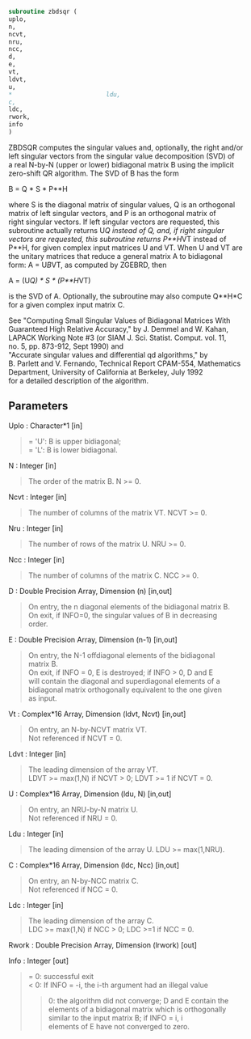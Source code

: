```fortran  
subroutine zbdsqr (  
uplo,  
n,  
ncvt,  
nru,  
ncc,  
d,  
e,  
vt,  
ldvt,  
u,  
*                          ldu,  
c,  
ldc,  
rwork,  
info  
)  
```  
  
ZBDSQR computes the singular values and, optionally, the right and/or  
left singular vectors from the singular value decomposition (SVD) of  
a real N-by-N (upper or lower) bidiagonal matrix B using the implicit  
zero-shift QR algorithm.  The SVD of B has the form  
  
B = Q * S * P**H  
  
where S is the diagonal matrix of singular values, Q is an orthogonal  
matrix of left singular vectors, and P is an orthogonal matrix of  
right singular vectors.  If left singular vectors are requested, this  
subroutine actually returns U*Q instead of Q, and, if right singular  
vectors are requested, this subroutine returns P**H*VT instead of  
P**H, for given complex input matrices U and VT.  When U and VT are  
the unitary matrices that reduce a general matrix A to bidiagonal  
form: A = U*B*VT, as computed by ZGEBRD, then  
  
A = (U*Q) * S * (P**H*VT)  
  
is the SVD of A.  Optionally, the subroutine may also compute Q**H*C  
for a given complex input matrix C.  
  
See "Computing  Small Singular Values of Bidiagonal Matrices With  
Guaranteed High Relative Accuracy," by J. Demmel and W. Kahan,  
LAPACK Working Note #3 (or SIAM J. Sci. Statist. Comput. vol. 11,  
no. 5, pp. 873-912, Sept 1990) and  
"Accurate singular values and differential qd algorithms," by  
B. Parlett and V. Fernando, Technical Report CPAM-554, Mathematics  
Department, University of California at Berkeley, July 1992  
for a detailed description of the algorithm.  
  
## Parameters  
Uplo : Character*1 [in]  
> = 'U':  B is upper bidiagonal;  
> = 'L':  B is lower bidiagonal.  
  
N : Integer [in]  
> The order of the matrix B.  N >= 0.  
  
Ncvt : Integer [in]  
> The number of columns of the matrix VT. NCVT >= 0.  
  
Nru : Integer [in]  
> The number of rows of the matrix U. NRU >= 0.  
  
Ncc : Integer [in]  
> The number of columns of the matrix C. NCC >= 0.  
  
D : Double Precision Array, Dimension (n) [in,out]  
> On entry, the n diagonal elements of the bidiagonal matrix B.  
> On exit, if INFO=0, the singular values of B in decreasing  
> order.  
  
E : Double Precision Array, Dimension (n-1) [in,out]  
> On entry, the N-1 offdiagonal elements of the bidiagonal  
> matrix B.  
> On exit, if INFO = 0, E is destroyed; if INFO > 0, D and E  
> will contain the diagonal and superdiagonal elements of a  
> bidiagonal matrix orthogonally equivalent to the one given  
> as input.  
  
Vt : Complex*16 Array, Dimension (ldvt, Ncvt) [in,out]  
> On entry, an N-by-NCVT matrix VT.  
> Not referenced if NCVT = 0.  
  
Ldvt : Integer [in]  
> The leading dimension of the array VT.  
> LDVT >= max(1,N) if NCVT > 0; LDVT >= 1 if NCVT = 0.  
  
U : Complex*16 Array, Dimension (ldu, N) [in,out]  
> On entry, an NRU-by-N matrix U.  
> Not referenced if NRU = 0.  
  
Ldu : Integer [in]  
> The leading dimension of the array U.  LDU >= max(1,NRU).  
  
C : Complex*16 Array, Dimension (ldc, Ncc) [in,out]  
> On entry, an N-by-NCC matrix C.  
> Not referenced if NCC = 0.  
  
Ldc : Integer [in]  
> The leading dimension of the array C.  
> LDC >= max(1,N) if NCC > 0; LDC >=1 if NCC = 0.  
  
Rwork : Double Precision Array, Dimension (lrwork) [out]  
  
Info : Integer [out]  
> = 0:  successful exit  
> < 0:  If INFO = -i, the i-th argument had an illegal value  
> > 0:  the algorithm did not converge; D and E contain the  
> elements of a bidiagonal matrix which is orthogonally  
> similar to the input matrix B;  if INFO = i, i  
> elements of E have not converged to zero.  
  

